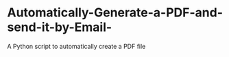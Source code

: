 # Automatically-Generate-a-PDF-and-send-it-by-Email-
A Python script to automatically create a PDF file  
